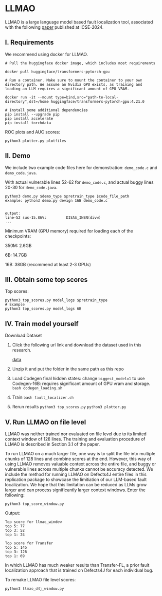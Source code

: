 # LLMAO

LLMAO is a large language model based fault localization tool, associated with the following [paper](https://arxiv.org/abs/2310.01726) published at ICSE-2024.

I. Requirements
--------------------
We recommend using docker for LLMAO.
```
# Pull the huggingface docker image, which includes most requirements

docker pull huggingface/transformers-pytorch-gpu

# Run a container. Make sure to mount the container to your own directory path. We assume an Nvidia GPU exists, as training and loading an LLM requires a significant amount of GPU VRAM.

docker run -it --mount type=bind,src="path-to-local-directory",dst=/home huggingface/transformers-pytorch-gpu:4.21.0

# Install some additional dependencies
pip install --upgrade pip
pip install accelerate
pip install torchdata
```


ROC plots and AUC scores:
```
python3 plotter.py plotfiles
```

II. Demo
---------------------------
We include two example code files here for demonstration: `demo_code.c` and `demo_code.java`.

With actual vulnerable lines 52-62 for `demo_code.c`,
and actual buggy lines 20-30 for `demo_code.java`.

```
python3 demo.py $demo_type $pretrain_type $code_file_path
example: python3 demo.py devign 16B demo_code.c


output: 
line-52 sus-15.86%:         DISAS_INSN(divw)
...
```

Minimum VRAM (GPU memory) required for loading each of the checkpoints:

350M: 2.6GB

6B: 14.7GB

16B: 38GB (recommend at least 2-3 GPUs)


III. Obtain some top scores
---------------------------
Top scores:
```
python3 top_scores.py model_logs $pretrain_type
# Example
python3 top_scores.py model_logs 6B
```


IV. Train model yourself
---------------------------
Download Dataset
1. Click the following url link and download the dataset used in this research.

    [data](https://mega.nz/folder/hHIjjZoA#v2BxPdzMlHwH0gBDg9oUjQ)

2. Unzip it and put the folder in the same path as this repo

3. Load Codegen final hidden states:
    change `biggest_model=1` to use Codegen-16B: requires significant amount of GPU vram and storage.
    `bash codegen_loading.sh`

4. Train 
    `bash fault_localizer.sh`

5. Rerun results
    `python3 top_scores.py`
    `python3 plotter.py`


V. Run LLMAO on file level
---------------------------
LLMAO was neither trained nor evaluated on file level due to its limited context window of 128 lines.
The training and evaluation procedure of LLMAO is described in Section 3.1 of the paper.

To run LLMAO on a much larger file, one way is to split the file into multiple chunks of 128 lines and combine scores at the end. 
However, this way of using LLMAO removes valuable context across the entire file, and buggy or vulnerable lines across multiple chunks cannot be accuracy detected.
We include the method for running LLMAO on Defects4J entire files in this replication package to showcase the limitiation of our LLM-based fault localization.
We hope that this limitation can be reduced as LLMs grow larger and can process significantly larger context windows.
Enter the following:
```
python3 top_score_window.py
```
Output:

```
Top score for llmao_window
top 5: 77
top 3: 52
top 1: 24

Top score for Transfer
top 5: 145
top 3: 126
top 1: 69
```

In which LLMAO has much weaker results than Transfer-FL, a prior fault localization approach that is trained on Defects4J for each individual bug.

To remake LLMAO file level scores:
```
python3 llmao_d4j_window.py
```


